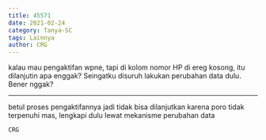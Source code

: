```yaml
---
title: 45571
date: 2021-02-24
category: Tanya-SC
tags: Lainnya
author: CRG
---
```


kalau mau pengaktifan wpne, tapi di kolom nomor HP di ereg kosong, itu dilanjutin apa enggak? Seingatku disuruh lakukan perubahan data dulu. Bener nggak?

---

betul proses pengaktifannya jadi tidak bisa dilanjutkan karena poro tidak terpenuhi mas, lengkapi dulu lewat mekanisme perubahan data

`CRG`
